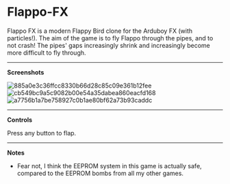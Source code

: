 # Flappo-FX

Flappo FX is a modern Flappy Bird clone for the Arduboy FX (with particles!). The aim of the game is to fly Flappo through the pipes, and to not crash! The pipes' gaps increasingly shrink and increasingly become more difficult to fly through.

---

**Screenshots**

![885a0e3c36ffcc8330b66d28c85c09e361b12fee](https://user-images.githubusercontent.com/110302468/210881282-09e23ab5-bb65-471c-85eb-8b3819e598cd.png)
![cb549bc9a5c9082b00e54a35dabea860eacfd168](https://user-images.githubusercontent.com/110302468/210881294-07500cb0-fe1f-4159-b289-1830eebdb9e0.png)
![a7756b1a7be758927c0b1ae80bf62a73b93caddc](https://user-images.githubusercontent.com/110302468/210881299-da693253-0a71-4e70-8ce4-a077d44111f2.png)


---

**Controls**

Press any button to flap.

---

**Notes**

- Fear not, I think the EEPROM system in this game is actually safe, compared to the EEPROM bombs from all my other games.
